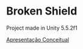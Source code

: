# Broken Shield

Project made in Unity 5.5.2f1

[Apresentação Conceitual](https://docs.google.com/presentation/d/1UsbPESowYt0rwh4bupWXQTwaGQPLskHJVMTQaouPuiE/edit?usp=sharing)
